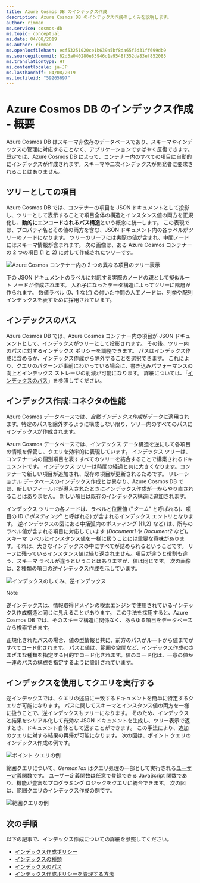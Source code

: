 ```yaml
---
title: Azure Cosmos DB のインデックス作成
description: Azure Cosmos DB のインデックス作成のしくみを説明します。
author: rimman
ms.service: cosmos-db
ms.topic: conceptual
ms.date: 04/08/2019
ms.author: rimman
ms.openlocfilehash: ecf53251020ce1b639a5bf8da65f5d31ff699db9
ms.sourcegitcommit: 62d3a040280e83946d1a9548f352da83ef852085
ms.translationtype: HT
ms.contentlocale: ja-JP
ms.lasthandoff: 04/08/2019
ms.locfileid: "59265697"
---
```

# <a name="indexing-in-azure-cosmos-db---overview"></a>Azure Cosmos DB のインデックス作成 - 概要

Azure Cosmos DB はスキーマ非依存のデータベースであり、スキーマやインデックスの管理に対応することなく、アプリケーションですばやく反復できます。 既定では、Azure Cosmos DB によって、コンテナー内のすべての項目に自動的にインデックスが作成されます。スキーマや二次インデックスが開発者に要求されることはありません。

## <a name="items-as-trees"></a>ツリーとしての項目

Azure Cosmos DB では、コンテナーの項目を JSON ドキュメントとして投影し、ツリーとして表示することで項目全体の構造とインスタンス値の両方を正規化し、**動的にエンコードされるパス構造**という概念に統一します。 この表現では、プロパティ名とその値の両方を含む、JSON ドキュメント内の各ラベルがツリーのノードになります。 ツリーのリーフには実際の値が含まれ、中間ノードにはスキーマ情報が含まれます。 次の画像は、ある Azure Cosmos コンテナーの 2 つの項目 (1 と 2) に対して作成されたツリーです。

![Azure Cosmos コンテナー内の 2 つの異なる項目のツリー表示](./media/index-overview/indexing-as-tree.png)

下の JSON ドキュメントのラベルに対応する実際のノードの親として擬似ルート ノードが作成されます。 入れ子になったデータ構造によってツリーに階層が作られます。 数値ラベル (0、1 など) の付いた中間の人工ノードは、列挙や配列インデックスを表すために採用されています。

## <a name="index-paths"></a>インデックスのパス

Azure Cosmos DB では、Azure Cosmos コンテナー内の項目が JSON ドキュメントとして、インデックスがツリーとして投影されます。 その後、ツリー内のパスに対するインデックス ポリシーを調整できます。 パスはインデックス作成に含めるか、インデックス作成から除外することを選択できます。 これにより、クエリのパターンが事前にわかっている場合に、書き込みパフォーマンスの向上とインデックス ストレージの削減が可能になります。 詳細については、「[インデックスのパス](index-paths.md)」を参照してください。

## <a name="indexing-under-the-hood"></a>インデックス作成:コネクタの性能

Azure Cosmos データベースでは、*自動インデックス作成*がデータに適用されます。特定のパスを除外するように構成しない限り、ツリー内のすべてのパスにインデックスが作成されます。

Azure Cosmos データベースでは、インデックス データ構造を逆にして各項目の情報を保管し、クエリを効率的に表現しています。 インデックス ツリーは、コンテナー内の個別項目を表すすべてのツリーを結合することで構築されるドキュメントです。 インデックス ツリーは時間の経過と共に大きくなります。コンテナーで新しい項目が追加され、既存の項目が更新されるためです。 リレーショナル データベースのインデックス作成とは異なり、Azure Cosmos DB では、新しいフィールドが導入されたときにインデックス作成が一からやり直されることはありません。 新しい項目は既存のインデックス構造に追加されます。 

インデックス ツリーの各ノードは、ラベルと位置値 ("*ターム*" と呼ばれる)、項目の ID ("*ポスティング*" と呼ばれる) が含まれるインデックス エントリとなります。 逆インデックスの図にある中括弧内のポスティング ({1,2} など) は、所与のラベル値が含まれる項目に対応しています (*Document1* や *Document2* など)。 スキーマ ラベルとインスタンス値を一様に扱うことには重要な意味があります。それは、大きなインデックスの中にすべてが詰められるということです。 リーフに残っているインスタンス値は繰り返されません。項目が違うと役割も違う、スキーマ ラベルが違うということはありますが、値は同じです。 次の画像は、2 種類の項目の逆インデックス作成を示しています。

![インデックスのしくみ、逆インデックス](./media/index-overview/inverted-index.png)

> [!NOTE]
> 逆インデックスは、情報取得ドメインの検索エンジンで使用されているインデックス作成構造と同じに見えることがあります。 この手法を採用すると、Azure Cosmos DB では、そのスキーマ構造に関係なく、あらゆる項目をデータベースから検索できます。

正規化されたパスの場合、値の型情報と共に、前方のパスがルートから値までがすべてコード化されます。 パスと値は、範囲や空間など、インデックス作成のさまざまな種類を指定する目的でコード化されます。値のコード化は、一意の値か一連のパスの構成を指定するように設計されています。

## <a name="querying-with-indexes"></a>インデックスを使用してクエリを実行する

逆インデックスでは、クエリの述語に一致するドキュメントを簡単に特定するクエリが可能になります。 パスに関してスキーマとインスタンス値の両方を一様に扱うことで、逆インデックスもツリーになります。 そのため、インデックスと結果をシリアル化して有効な JSON ドキュメントを生成し、ツリー表示で返すとき、ドキュメント自体として返すことができます。 この手法により、追加のクエリに対する結果の再帰が可能になります。 次の図は、ポイント クエリのインデックス作成の例です。  

![ポイント クエリの例](./media/index-overview/index-point-query.png)

範囲クエリについて、*GermanTax* はクエリ処理の一部として実行される[ユーザー定義関数](stored-procedures-triggers-udfs.md#udfs)です。 ユーザー定義関数は任意で登録できる JavaScript 関数であり、機能が豊富なプログラミング ロジックをクエリに統合できます。 次の図は、範囲クエリのインデックス作成の例です。

![範囲クエリの例](./media/index-overview/index-range-query.png)

## <a name="next-steps"></a>次の手順

以下の記事で、インデックス作成についての詳細を参照してください。

- [インデックス作成ポリシー](index-policy.md)
- [インデックスの種類](index-types.md)
- [インデックスのパス](index-paths.md)
- [インデックス作成ポリシーを管理する方法](how-to-manage-indexing-policy.md)
